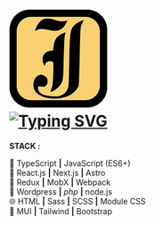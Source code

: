 # [![Logo](./public/favicon.webp)](https://www.jeyefendi.com)<br>[![Typing SVG](https://readme-typing-svg.demolab.com/?lines=Welcome+to+my+GitHub!;onClick+logo+to+visit+jeyefendi.com)](https://git.io/typing-svg)

**STACK :**<br>

💎  TypeScript **|**  JavaScript (ES6+) <br>
🚀  React.js **|** Next.js **|** Astro <br>
💠  Redux **|** MobX **|** Webpack <br>
🧩  Wordpress **|** <i>php</i> **|** node.js <br>
🌐  HTML **|** Sass **|** SCSS **|** Module CSS <br>
🍭  MUI **|** Tailwind **|** Bootstrap <br>
